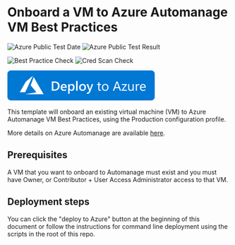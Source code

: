 # Onboard a VM to Azure Automanage VM Best Practices

![Azure Public Test Date](https://azurequickstartsservice.blob.core.windows.net/badges/101-automanage-deploy/PublicLastTestDate.svg)
![Azure Public Test Result](https://azurequickstartsservice.blob.core.windows.net/badges/101-automanage-deploy/PublicDeployment.svg)

![Best Practice Check](https://azurequickstartsservice.blob.core.windows.net/badges/101-automanage-deploy/BestPracticeResult.svg)
![Cred Scan Check](https://azurequickstartsservice.blob.core.windows.net/badges/101-automanage-deploy/CredScanResult.svg)

[![Deploy To Azure](https://raw.githubusercontent.com/Azure/azure-quickstart-templates/master/1-CONTRIBUTION-GUIDE/images/deploytoazure.svg?sanitize=true)](https://portal.azure.com/#create/Microsoft.Template/uri/https%3A%2F%2Fraw.githubusercontent.com%2FAzure%2Fazure-quickstart-templates%2Fmaster%2F101-automanage-deploy%2Fazuredeploy.json)

This template will onboard an existing virtual machine (VM) to Azure Automanage VM Best Practices, using the Production configuration profile.

More details on Azure Automanage are available [here](https://aka.ms/automanage-docs).

## Prerequisites
A VM that you want to onboard to Automanage must exist and you must have Owner, or Contributor + User Access Administrator access to that VM.

## Deployment steps
You can click the "deploy to Azure" button at the beginning of this document or follow the instructions for command line deployment using the scripts in the root of this repo.
